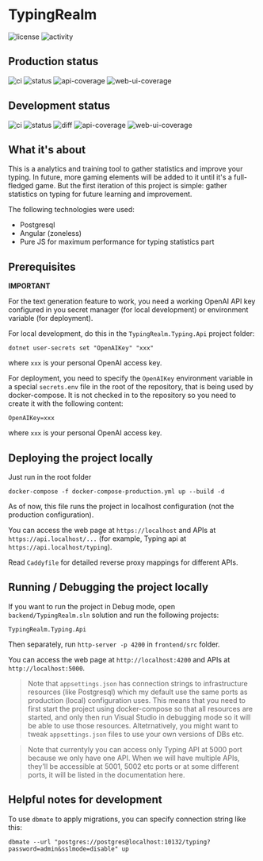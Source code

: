 # TypingRealm

![license](https://img.shields.io/github/license/ewancoder/typingrealm?color=blue)
![activity](https://img.shields.io/github/commit-activity/m/ewancoder/typingrealm)

## Production status

![ci](https://github.com/ewancoder/typingrealm/actions/workflows/deploy.yml/badge.svg?branch=main)
![status](https://img.shields.io/github/last-commit/ewancoder/typingrealm/main)
![api-coverage](https://img.shields.io/endpoint?url=https://gist.githubusercontent.com/ewancoder/0184962696ef0364be7a3f491133f2f9/raw/typingrealm-api-coverage-main.json)
![web-ui-coverage](https://img.shields.io/endpoint?url=https://gist.githubusercontent.com/ewancoder/0184962696ef0364be7a3f491133f2f9/raw/typingrealm-game-web-ui-coverage-main.json)

## Development status

![ci](https://github.com/ewancoder/typingrealm/actions/workflows/deploy.yml/badge.svg?branch=develop)
![status](https://img.shields.io/github/last-commit/ewancoder/typingrealm/develop)
![diff](https://img.shields.io/github/commits-difference/ewancoder/typingrealm?base=main&head=develop&logo=git&label=diff&color=orange)
![api-coverage](https://img.shields.io/endpoint?url=https://gist.githubusercontent.com/ewancoder/0184962696ef0364be7a3f491133f2f9/raw/typingrealm-api-coverage-develop.json)
![web-ui-coverage](https://img.shields.io/endpoint?url=https://gist.githubusercontent.com/ewancoder/0184962696ef0364be7a3f491133f2f9/raw/typingrealm-game-web-ui-coverage-develop.json)

## What it's about

This is a analytics and training tool to gather statistics and improve your typing. In future, more gaming elements will be added to it until it's a full-fledged game. But the first iteration of this project is simple: gather statistics on typing for future learning and improvement.

The following technologies were used:

- Postgresql
- Angular (zoneless)
- Pure JS for maximum performance for typing statistics part

## Prerequisites

**IMPORTANT**

For the text generation feature to work, you need a working OpenAI API key configured in you secret manager (for local development) or environment variable (for deployment).

For local development, do this in the `TypingRealm.Typing.Api` project folder:

```
dotnet user-secrets set "OpenAIKey" "xxx"
```

where `xxx` is your personal OpenAI access key.

For deployment, you need to specify the `OpenAIKey` environment variable in a special `secrets.env` file in the root of the repository, that is being used by docker-compose. It is not checked in to the repository so you need to create it with the following content:

```
OpenAIKey=xxx
```

where `xxx` is your personal OpenAI access key.

## Deploying the project locally

Just run in the root folder

```
docker-compose -f docker-compose-production.yml up --build -d
```

As of now, this file runs the project in localhost configuration (not the production configuration).

You can access the web page at `https://localhost` and APIs at `https://api.localhost/...` (for example, Typing api at `https://api.localhost/typing`).

Read `Caddyfile` for detailed reverse proxy mappings for different APIs.

## Running / Debugging the project locally

If you want to run the project in Debug mode, open `backend/TypingRealm.sln` solution and run the following projects:

`TypingRealm.Typing.Api`

Then separately, run `http-server -p 4200` in `frontend/src` folder.

You can access the web page at `http://localhost:4200` and APIs at `http://localhost:5000`.

> Note that `appsettings.json` has connection strings to infrastructure resources (like Postgresql) which my default use the same ports as production (local) configuration uses. This means that you need to first start the project using docker-compose so that all resources are started, and only then run Visual Studio in debugging mode so it will be able to use those resources. Altetrnatively, you might want to tweak `appsettings.json` files to use your own versions of DBs etc.

> Note that currentyly you can access only Typing API at 5000 port because we only have one API. When we will have multiple APIs, they'll be accessible at 5001, 5002 etc ports or at some different ports, it will be listed in the documentation here.

## Helpful notes for development

To use `dbmate` to apply migrations, you can specify connection string like this:

```
dbmate --url "postgres://postgres@localhost:10132/typing?password=admin&sslmode=disable" up
```
